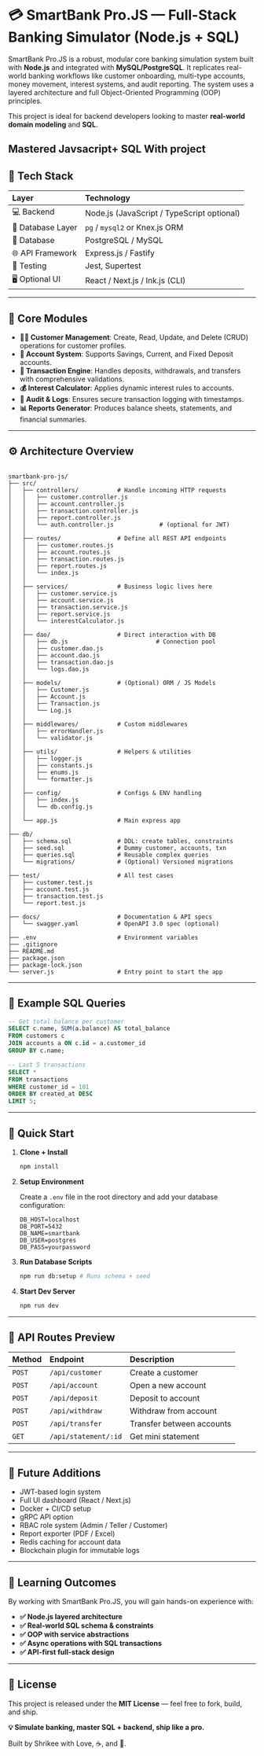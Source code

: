 # 💳 SmartBank Pro.JS — Full-Stack Banking Simulator (Node.js + SQL)

SmartBank Pro.JS is a robust, modular core banking simulation system built with **Node.js** and integrated with **MySQL/PostgreSQL**. It replicates real-world banking workflows like customer onboarding, multi-type accounts, money movement, interest systems, and audit reporting. The system uses a layered architecture and full Object-Oriented Programming (OOP) principles.

This project is ideal for backend developers looking to master **real-world domain modeling** and **SQL**.

Mastered Javsacript+ SQL With project 
---

## 🔧 Tech Stack

| Layer           | Technology                                  |
| :-------------- | :------------------------------------------ |
| 💻 Backend      | Node.js (JavaScript / TypeScript optional)  |
| 🔗 Database Layer | `pg` / `mysql2` or Knex.js ORM              |
| 🧠 Database     | PostgreSQL / MySQL                          |
| 🌐 API Framework | Express.js / Fastify                        |
| 🧪 Testing      | Jest, Supertest                             |
| 🖥️ Optional UI  | React / Next.js / Ink.js (CLI)              |

---

## 🧱 Core Modules

* **🧑‍💼 Customer Management**: Create, Read, Update, and Delete (CRUD) operations for customer profiles.
* **🏦 Account System**: Supports Savings, Current, and Fixed Deposit accounts.
* **🔁 Transaction Engine**: Handles deposits, withdrawals, and transfers with comprehensive validations.
* **💰 Interest Calculator**: Applies dynamic interest rules to accounts.
* **📜 Audit & Logs**: Ensures secure transaction logging with timestamps.
* **📊 Reports Generator**: Produces balance sheets, statements, and financial summaries.

---

## ⚙️ Architecture Overview

```

smartbank-pro-js/
├── src/
│   ├── controllers/           # Handle incoming HTTP requests
│   │   ├── customer.controller.js
│   │   ├── account.controller.js
│   │   ├── transaction.controller.js
│   │   ├── report.controller.js
│   │   └── auth.controller.js             # (optional for JWT)
│   │
│   ├── routes/                # Define all REST API endpoints
│   │   ├── customer.routes.js
│   │   ├── account.routes.js
│   │   ├── transaction.routes.js
│   │   ├── report.routes.js
│   │   └── index.js
│   │
│   ├── services/              # Business logic lives here
│   │   ├── customer.service.js
│   │   ├── account.service.js
│   │   ├── transaction.service.js
│   │   ├── report.service.js
│   │   └── interestCalculator.js
│   │
│   ├── dao/                   # Direct interaction with DB
│   │   ├── db.js                         # Connection pool
│   │   ├── customer.dao.js
│   │   ├── account.dao.js
│   │   ├── transaction.dao.js
│   │   └── logs.dao.js
│   │
│   ├── models/                # (Optional) ORM / JS Models
│   │   ├── Customer.js
│   │   ├── Account.js
│   │   ├── Transaction.js
│   │   └── Log.js
│   │
│   ├── middlewares/           # Custom middlewares
│   │   ├── errorHandler.js
│   │   └── validator.js
│   │
│   ├── utils/                 # Helpers & utilities
│   │   ├── logger.js
│   │   ├── constants.js
│   │   ├── enums.js
│   │   └── formatter.js
│   │
│   ├── config/                # Configs & ENV handling
│   │   ├── index.js
│   │   └── db.config.js
│   │
│   └── app.js                 # Main express app
│
├── db/
│   ├── schema.sql             # DDL: create tables, constraints
│   ├── seed.sql               # Dummy customer, accounts, txn
│   ├── queries.sql            # Reusable complex queries
│   └── migrations/            # (Optional) Versioned migrations
│
├── test/                      # All test cases
│   ├── customer.test.js
│   ├── account.test.js
│   ├── transaction.test.js
│   └── report.test.js
│
├── docs/                      # Documentation & API specs
│   └── swagger.yaml           # OpenAPI 3.0 spec (optional)
│
├── .env                       # Environment variables
├── .gitignore
├── README.md
├── package.json
├── package-lock.json
└── server.js                  # Entry point to start the app

```

---

## 🔐 Example SQL Queries

```sql
-- Get total balance per customer
SELECT c.name, SUM(a.balance) AS total_balance
FROM customers c
JOIN accounts a ON c.id = a.customer_id
GROUP BY c.name;

-- Last 5 transactions
SELECT *
FROM transactions
WHERE customer_id = 101
ORDER BY created_at DESC
LIMIT 5;
````

-----

## 🚀 Quick Start

1.  **Clone + Install**

    ```bash
    npm install
    ```

2.  **Setup Environment**

    Create a `.env` file in the root directory and add your database configuration:

    ```env
    DB_HOST=localhost
    DB_PORT=5432
    DB_NAME=smartbank
    DB_USER=postgres
    DB_PASS=yourpassword
    ```

3.  **Run Database Scripts**

    ```bash
    npm run db:setup # Runs schema + seed
    ```

4.  **Start Dev Server**

    ```bash
    npm run dev
    ```

-----

## 📡 API Routes Preview

| Method | Endpoint              | Description               |
| :----- | :-------------------- | :------------------------ |
| `POST` | `/api/customer`       | Create a customer         |
| `POST` | `/api/account`        | Open a new account        |
| `POST` | `/api/deposit`        | Deposit to account        |
| `POST` | `/api/withdraw`       | Withdraw from account     |
| `POST` | `/api/transfer`       | Transfer between accounts |
| `GET`  | `/api/statement/:id`  | Get mini statement        |

----- 

## 🔮 Future Additions

  * JWT-based login system
  * Full UI dashboard (React / Next.js)
  * Docker + CI/CD setup
  * gRPC API option
  * RBAC role system (Admin / Teller / Customer)
  * Report exporter (PDF / Excel)
  * Redis caching for account data
  * Blockchain plugin for immutable logs

-----

## 🧠 Learning Outcomes

By working with SmartBank Pro.JS, you will gain hands-on experience with:

  * **✅ Node.js layered architecture**
  * **✅ Real-world SQL schema & constraints**
  * **✅ OOP with service abstractions**
  * **✅ Async operations with SQL transactions**
  * **✅ API-first full-stack design**

-----

## 📜 License

This project is released under the **MIT License** — feel free to fork, build, and ship.

**💡 Simulate banking, master SQL + backend, ship like a pro.**

Built by Shrikee with Love, ☕, and 🤯.
`````

